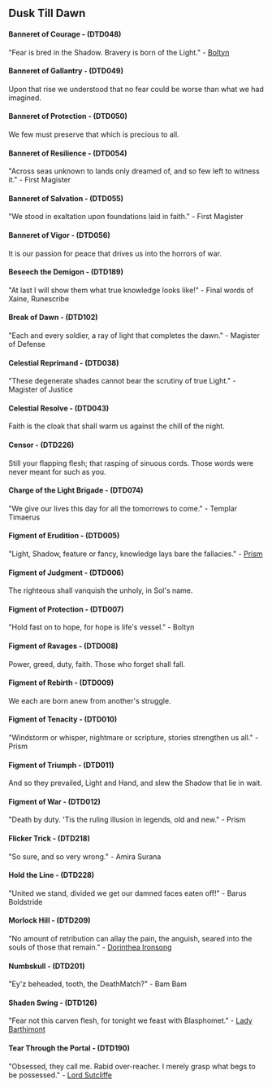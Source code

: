 ## Dusk Till Dawn

#### Banneret of Courage - (DTD048)
"Fear is bred in the Shadow. Bravery is born of the Light." - [Boltyn](heroes-of-rathe/boltyn-about.md)

#### Banneret of Gallantry - (DTD049)
Upon that rise we understood that no fear could be worse than what we had imagined.

#### Banneret of Protection - (DTD050)
We few must preserve that which is precious to all.

#### Banneret of Resilience - (DTD054)
"Across seas unknown to lands only dreamed of, and so few left to witness it." - First Magister

#### Banneret of Salvation - (DTD055)
"We stood in exaltation upon foundations laid in faith." - First Magister

#### Banneret of Vigor - (DTD056)
It is our passion for peace that drives us into the horrors of war.

#### Beseech the Demigon - (DTD189)
"At last I will show them what true knowledge looks like!" - Final words of Xaine, Runescribe

#### Break of Dawn - (DTD102)
"Each and every soldier, a ray of light that completes the dawn." - Magister of Defense

#### Celestial Reprimand - (DTD038)
"These degenerate shades cannot bear the scrutiny of true Light." - Magister of Justice

#### Celestial Resolve - (DTD043)
Faith is the cloak that shall warm us against the chill of the night.

#### Censor - (DTD226)
Still your flapping flesh; that rasping of sinuous cords. Those words were never meant for such as you.

#### Charge of the Light Brigade - (DTD074)
"We give our lives this day for all the tomorrows to come." - Templar Timaerus

#### Figment of Erudition - (DTD005)
"Light, Shadow, feature or fancy, knowledge lays bare the fallacies." - [Prism](heroes-of-rathe/prism-about.md)

#### Figment of Judgment - (DTD006)
The righteous shall vanquish the unholy, in Sol's name.

#### Figment of Protection - (DTD007)
"Hold fast on to hope, for hope is life's vessel." - Boltyn

#### Figment of Ravages - (DTD008)
Power, greed, duty, faith. Those who forget shall fall.

#### Figment of Rebirth - (DTD009)
We each are born anew from another's struggle.

#### Figment of Tenacity - (DTD010)
"Windstorm or whisper, nightmare or scripture, stories strengthen us all." - Prism

#### Figment of Triumph - (DTD011)
And so they prevailed, Light and Hand, and slew the Shadow that lie in wait.

#### Figment of War - (DTD012)
"Death by duty. 'Tis the ruling illusion in legends, old and new." - Prism

#### Flicker Trick - (DTD218)
"So sure, and so very wrong." - Amira Surana

#### Hold the Line - (DTD228)
"United we stand, divided we get our damned faces eaten off!" - Barus Boldstride

#### Morlock Hill - (DTD209)
"No amount of retribution can allay the pain, the anguish, seared into the souls of those that remain." - [Dorinthea Ironsong](heroes-of-rathe/dorinthea-about.md)

#### Numbskull - (DTD201)
"Ey'z beheaded, tooth, the DeathMatch?" - Bam Bam

#### Shaden Swing - (DTD126)
"Fear not this carven flesh, for tonight we feast with Blasphomet." - [Lady Barthimont](other-characters/lady-barthimont.md)

#### Tear Through the Portal - (DTD190)
"Obsessed, they call me. Rabid over-reacher. I merely grasp what begs to be possessed." - [Lord Sutcliffe](other-characters/lord-sutcliffe.md)

